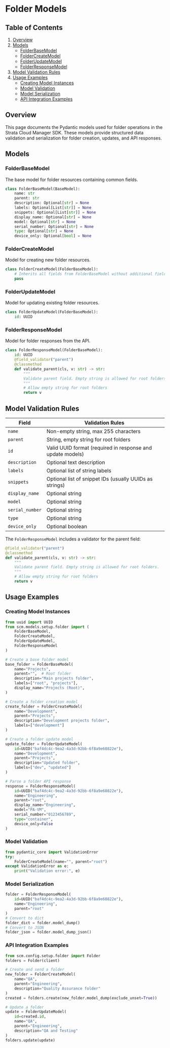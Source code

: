 # Folder Models

## Table of Contents

1. [Overview](#overview)
2. [Models](#models)
    - [FolderBaseModel](#folderbasemodel)
    - [FolderCreateModel](#foldercreatemodel)
    - [FolderUpdateModel](#folderupdatemodel)
    - [FolderResponseModel](#folderresponsemodel)
3. [Model Validation Rules](#model-validation-rules)
4. [Usage Examples](#usage-examples)
    - [Creating Model Instances](#creating-model-instances)
    - [Model Validation](#model-validation)
    - [Model Serialization](#model-serialization)
    - [API Integration Examples](#api-integration-examples)

## Overview

This page documents the Pydantic models used for folder operations in the Strata Cloud Manager SDK. These models provide structured data validation and serialization for folder creation, updates, and API responses.

## Models

### FolderBaseModel

The base model for folder resources containing common fields.

```python
class FolderBaseModel(BaseModel):
    name: str
    parent: str
    description: Optional[str] = None
    labels: Optional[List[str]] = None
    snippets: Optional[List[str]] = None
    display_name: Optional[str] = None
    model: Optional[str] = None
    serial_number: Optional[str] = None
    type: Optional[str] = None
    device_only: Optional[bool] = None
```

### FolderCreateModel

Model for creating new folder resources.

```python
class FolderCreateModel(FolderBaseModel):
    # Inherits all fields from FolderBaseModel without additional fields
    pass
```

### FolderUpdateModel

Model for updating existing folder resources.

```python
class FolderUpdateModel(FolderBaseModel):
    id: UUID
```

### FolderResponseModel

Model for folder responses from the API.

```python
class FolderResponseModel(FolderBaseModel):
    id: UUID
    @field_validator("parent")
    @classmethod
    def validate_parent(cls, v: str) -> str:
        """
        Validate parent field. Empty string is allowed for root folders.
        """
        # Allow empty string for root folders
        return v
```

## Model Validation Rules

| Field           | Validation Rules                                           |
|-----------------|------------------------------------------------------------|
| `name`          | Non-empty string, max 255 characters                       |
| `parent`        | String, empty string for root folders                      |
| `id`            | Valid UUID format (required in response and update models) |
| `description`   | Optional text description                                  |
| `labels`        | Optional list of string labels                             |
| `snippets`      | Optional list of snippet IDs (usually UUIDs as strings)    |
| `display_name`  | Optional string                                            |
| `model`         | Optional string                                            |
| `serial_number` | Optional string                                            |
| `type`          | Optional string                                            |
| `device_only`   | Optional boolean                                           |

The `FolderResponseModel` includes a validator for the parent field:

```python
@field_validator("parent")
@classmethod
def validate_parent(cls, v: str) -> str:
    """
    Validate parent field. Empty string is allowed for root folders.
    """
    # Allow empty string for root folders
    return v
```

## Usage Examples

### Creating Model Instances

```python
from uuid import UUID
from scm.models.setup.folder import (
    FolderBaseModel,
    FolderCreateModel,
    FolderUpdateModel,
    FolderResponseModel
)

# Create a base folder model
base_folder = FolderBaseModel(
    name="Projects",
    parent="",  # Root folder
    description="Main projects folder",
    labels=["root", "projects"],
    display_name="Projects (Root)",
)

# Create a folder creation model
create_folder = FolderCreateModel(
    name="Development",
    parent="Projects",
    description="Development projects folder",
    labels=["development"]
)

# Create a folder update model
update_folder = FolderUpdateModel(
    id=UUID("baf4dc4c-9ea2-4a3d-92bb-6f8a9e60822e"),
    name="Development",
    parent="Projects",
    description="Updated folder",
    labels=["dev", "updated"]
)

# Parse a folder API response
response = FolderResponseModel(
    id=UUID("baf4dc4c-9ea2-4a3d-92bb-6f8a9e60822e"),
    name="Engineering",
    parent="root",
    display_name="Engineering",
    model="PA-VM",
    serial_number="0123456789",
    type="container",
    device_only=False
)
```

### Model Validation

```python
from pydantic_core import ValidationError
try:
    FolderCreateModel(name="", parent="root")
except ValidationError as e:
    print("Validation error:", e)
```

### Model Serialization

```python
folder = FolderResponseModel(
    id=UUID("baf4dc4c-9ea2-4a3d-92bb-6f8a9e60822e"),
    name="Engineering",
    parent="root"
)
# Convert to dict
folder_dict = folder.model_dump()
# Convert to JSON
folder_json = folder.model_dump_json()
```

### API Integration Examples

```python
from scm.config.setup.folder import Folder
folders = Folder(client)

# Create and send a folder
new_folder = FolderCreateModel(
    name="QA",
    parent="Engineering",
    description="Quality Assurance folder"
)
created = folders.create(new_folder.model_dump(exclude_unset=True))

# Update a folder
update = FolderUpdateModel(
    id=created.id,
    name="QA",
    parent="Engineering",
    description="QA and Testing"
)
folders.update(update)
```
